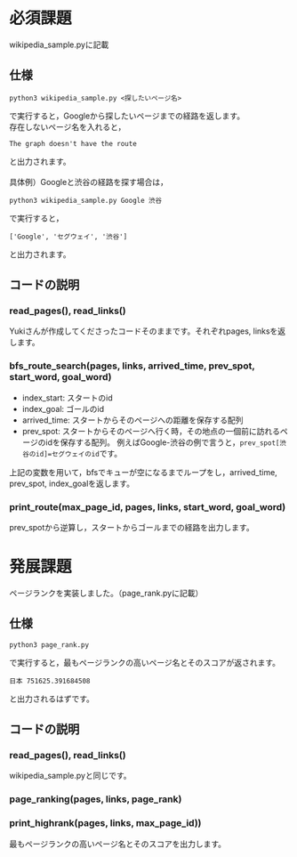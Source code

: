 # 必須課題
wikipedia_sample.pyに記載
## 仕様
```shell
python3 wikipedia_sample.py <探したいページ名>
```
で実行すると，Googleから探したいページまでの経路を返します。<br/>
存在しないページ名を入れると，
```shell
The graph doesn't have the route
```
と出力されます。
<br/><br/>
具体例）Googleと渋谷の経路を探す場合は，
```shell
python3 wikipedia_sample.py Google 渋谷
```
で実行すると，
```shell
['Google', 'セグウェイ', '渋谷']
```
と出力されます。

## コードの説明
### read_pages(), read_links()
Yukiさんが作成してくださったコードそのままです。それぞれpages, linksを返します。

### bfs_route_search(pages, links, arrived_time, prev_spot, start_word, goal_word)
- index_start: スタートのid<br/>
- index_goal: ゴールのid<br/>
- arrived_time: スタートからそのページへの距離を保存する配列
- prev_spot: スタートからそのページへ行く時，その地点の一個前に訪れるページのidを保存する配列。
  例えばGoogle-渋谷の例で言うと，```prev_spot[渋谷のid]=セグウェイのid```です。

上記の変数を用いて，bfsでキューが空になるまでループをし，arrived_time, prev_spot, index_goalを返します。

### print_route(max_page_id, pages, links, start_word, goal_word)
prev_spotから逆算し，スタートからゴールまでの経路を出力します。

# 発展課題

ページランクを実装しました。（page_rank.pyに記載）
## 仕様
```shell
python3 page_rank.py
```
で実行すると，最もページランクの高いページ名とそのスコアが返されます。
```shell
日本 751625.391684508
```
と出力されるはずです。

## コードの説明
### read_pages(), read_links()
wikipedia_sample.pyと同じです。

### page_ranking(pages, links, page_rank)

### print_highrank(pages, links, max_page_id))
最もページランクの高いページ名とそのスコアを出力します。
